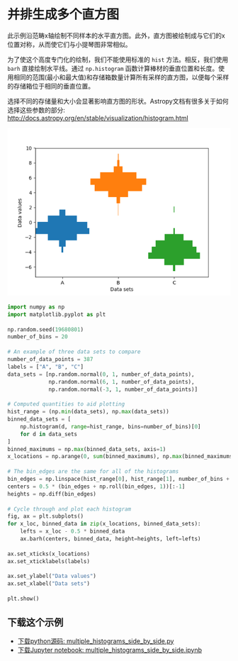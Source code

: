 # 并排生成多个直方图

此示例沿范畴x轴绘制不同样本的水平直方图。此外，直方图被绘制成与它们的x位置对称，从而使它们与小提琴图非常相似。

为了使这个高度专门化的绘制，我们不能使用标准的 ``hist`` 方法。相反，我们使用 ``barh`` 直接绘制水平线。通过 ``np.histogram`` 函数计算棒材的垂直位置和长度。使用相同的范围(最小和最大值)和存储箱数量计算所有采样的直方图，以便每个采样的存储箱位于相同的垂直位置。

选择不同的存储量和大小会显著影响直方图的形状。Astropy文档有很多关于如何选择这些参数的部分: http://docs.astropy.org/en/stable/visualization/histogram.html

![并排生成多个直方图示例](/static/images/gallery/sphx_glr_multiple_histograms_side_by_side_001.png)

```python
import numpy as np
import matplotlib.pyplot as plt

np.random.seed(19680801)
number_of_bins = 20

# An example of three data sets to compare
number_of_data_points = 387
labels = ["A", "B", "C"]
data_sets = [np.random.normal(0, 1, number_of_data_points),
             np.random.normal(6, 1, number_of_data_points),
             np.random.normal(-3, 1, number_of_data_points)]

# Computed quantities to aid plotting
hist_range = (np.min(data_sets), np.max(data_sets))
binned_data_sets = [
    np.histogram(d, range=hist_range, bins=number_of_bins)[0]
    for d in data_sets
]
binned_maximums = np.max(binned_data_sets, axis=1)
x_locations = np.arange(0, sum(binned_maximums), np.max(binned_maximums))

# The bin_edges are the same for all of the histograms
bin_edges = np.linspace(hist_range[0], hist_range[1], number_of_bins + 1)
centers = 0.5 * (bin_edges + np.roll(bin_edges, 1))[:-1]
heights = np.diff(bin_edges)

# Cycle through and plot each histogram
fig, ax = plt.subplots()
for x_loc, binned_data in zip(x_locations, binned_data_sets):
    lefts = x_loc - 0.5 * binned_data
    ax.barh(centers, binned_data, height=heights, left=lefts)

ax.set_xticks(x_locations)
ax.set_xticklabels(labels)

ax.set_ylabel("Data values")
ax.set_xlabel("Data sets")

plt.show()
```

## 下载这个示例
            
- [下载python源码: multiple_histograms_side_by_side.py](https://matplotlib.org/_downloads/multiple_histograms_side_by_side.py)
- [下载Jupyter notebook: multiple_histograms_side_by_side.ipynb](https://matplotlib.org/_downloads/multiple_histograms_side_by_side.ipynb)
